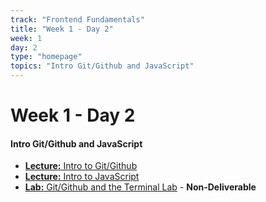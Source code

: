 ```yaml
---
track: "Frontend Fundamentals"
title: "Week 1 - Day 2"
week: 1
day: 2
type: "homepage"
topics: "Intro Git/Github and JavaScript"
---
```


# Week 1 - Day 2

#### Intro Git/Github and JavaScript

- [**Lecture:** Intro to Git/Github](/frontend-fundamentals/week-1/day-2/lecture-materials/intro-to-git-and-github)
- [**Lecture:** Intro to JavaScript](/frontend-fundamentals/week-1/day-2/lecture-materials/intro-to-javascript/)
- [**Lab:** Git/Github and the Terminal Lab](/frontend-fundamentals/week-1/day-2/labs/git-github-and-the-terminal/) - **Non-Deliverable**
